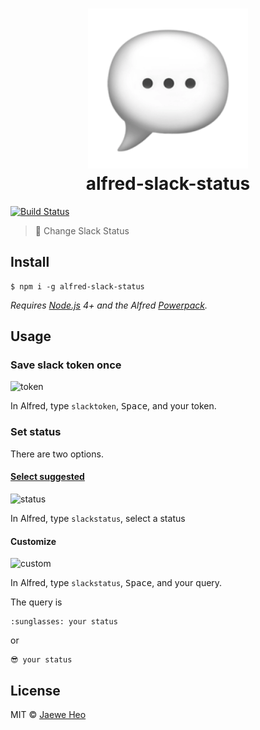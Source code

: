 # <div align="center"><img src="./icon.png" width=256><br>alfred-slack-status</div>

[![Build Status](https://travis-ci.org/importre/alfred-slack-status.svg?branch=master)](https://travis-ci.org/importre/alfred-slack-status)

> :speech_balloon: Change Slack Status


## Install

```
$ npm i -g alfred-slack-status
```

*Requires [Node.js](https://nodejs.org) 4+ and the Alfred [Powerpack](https://www.alfredapp.com/powerpack/).*


## Usage

### Save slack token once

![token](https://cloud.githubusercontent.com/assets/1744446/25577420/cbdd9914-2ea0-11e7-93af-4088a1b33efb.png)

In Alfred, type `slacktoken`, <kbd>Space</kbd>, and your token.

### Set status

There are two options.

#### [Select suggested](./statuses.json)

![status](https://cloud.githubusercontent.com/assets/1744446/25577413/bee7c888-2ea0-11e7-876f-7d2f4633a7e5.png)

In Alfred, type `slackstatus`, select a status

#### Customize

![custom](https://cloud.githubusercontent.com/assets/1744446/25577431/e1891766-2ea0-11e7-9257-506425a21ac3.png)

In Alfred, type `slackstatus`, <kbd>Space</kbd>, and your query.

The query is

```
:sunglasses: your status
```

or

```
😎 your status
```


## License

MIT © [Jaewe Heo](http://importre.com)




